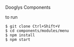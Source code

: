 Dooglys Components


to run
```
$ git clone Ctrl+Shift+V
$ cd components/modules/menu
$ npm install
$ npm start
```